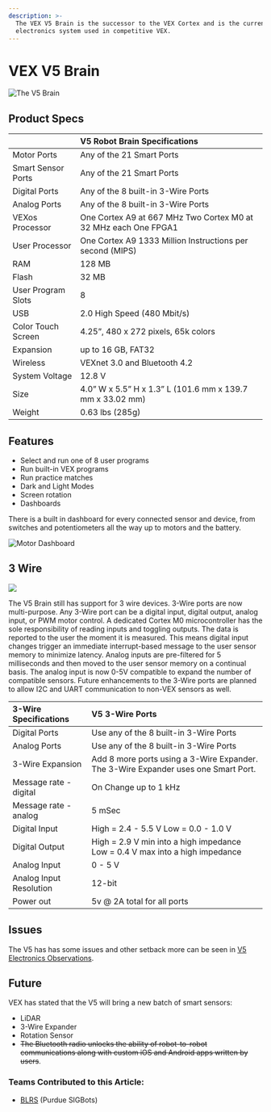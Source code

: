 ```yaml
---
description: >-
  The VEX V5 Brain is the successor to the VEX Cortex and is the current
  electronics system used in competitive VEX.
---
```


# VEX V5 Brain

![The V5 Brain](../../../.gitbook/assets/robotbrain_1%20%281%29.jpg)

## Product Specs

|  | **V5 Robot Brain Specifications** |
| :--- | :--- |
| Motor Ports | Any of the 21 Smart Ports |
| Smart Sensor Ports | Any of the 21 Smart Ports |
| Digital Ports | Any of the 8 built-in 3-Wire Ports |
| Analog Ports | Any of the 8 built-in 3-Wire Ports |
| VEXos Processor | One Cortex A9 at 667 MHz Two Cortex M0 at 32 MHz each One FPGA1 |
| User Processor | One Cortex A9 1333 Million Instructions per second \(MIPS\) |
| RAM | 128 MB |
| Flash | 32 MB |
| User Program Slots | 8 |
| USB | 2.0 High Speed \(480 Mbit/s\) |
| Color Touch Screen | 4.25”, 480 x 272 pixels, 65k colors |
| Expansion | up to 16 GB, FAT32 |
| Wireless | VEXnet 3.0 and Bluetooth 4.2 |
| System Voltage | 12.8 V |
| Size | 4.0” W x 5.5” H x 1.3” L \(101.6 mm x 139.7 mm x 33.02 mm\) |
| Weight | 0.63 lbs \(285g\) |

## Features

* Select and run one of 8 user programs
* Run built-in VEX programs
* Run practice matches
* Dark and Light Modes
* Screen rotation
* Dashboards

There is a built in dashboard for every connected sensor and device, from switches and potentiometers all the way up to motors and the battery.

![Motor Dashboard](../../../.gitbook/assets/image43.png)

## 3 Wire

![](../../../.gitbook/assets/image81.png)

The V5 Brain still has support for 3 wire devices. 3-Wire ports are now multi-purpose. Any 3-Wire port can be a digital input, digital output, analog input, or PWM motor control. A dedicated Cortex M0 microcontroller has the sole responsibility of reading inputs and toggling outputs. The data is reported to the user the moment it is measured. This means digital input changes trigger an immediate interrupt-based message to the user sensor memory to minimize latency. Analog inputs are pre-filtered for 5 milliseconds and then moved to the user sensor memory on a continual basis. The analog input is now 0-5V compatible to expand the number of compatible sensors. Future enhancements to the 3-Wire ports are planned to allow I2C and UART communication to non-VEX sensors as well.

| 3-Wire Specifications | **V5 3-Wire Ports** |
| :--- | :--- |
| Digital Ports | Use any of the 8 built-in 3-Wire Ports |
| Analog Ports | Use any of the 8 built-in 3-Wire Ports |
| 3-Wire Expansion | Add 8 more ports using a 3-Wire Expander. The 3-Wire Expander uses one Smart Port. |
| Message rate - digital | On Change up to 1 kHz |
| Message rate - analog | 5 mSec |
| Digital Input | High = 2.4 - 5.5 V Low = 0.0 - 1.0 V |
| Digital Output | High = 2.9 V min into a high impedance Low = 0.4 V max into a high impedance |
| Analog Input | 0 - 5 V |
| Analog Input Resolution | 12-bit |
| Power out | 5v @ 2A total for all ports |

## Issues

The V5 has has some issues and other setback more can be seen in [V5 Electronics Observations](v5-electronics-observations.md).

## Future

VEX has stated that the V5 will bring a new batch of smart sensors:

* LiDAR
* 3-Wire Expander
* Rotation Sensor
* ~~The Bluetooth radio unlocks the ability of robot-to-robot communications along with custom iOS and Android apps written by users~~.

### Teams Contributed to this Article:

* [BLRS](https://purduesigbots.com/) \(Purdue SIGBots\)

